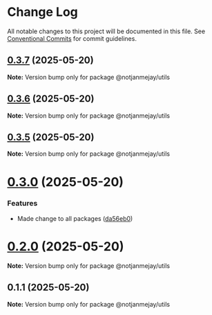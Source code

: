 # Change Log

All notable changes to this project will be documented in this file.
See [Conventional Commits](https://conventionalcommits.org) for commit guidelines.

## [0.3.7](https://github.com/NotTheRightGuy/monorepo-for-slack/compare/v0.3.6...v0.3.7) (2025-05-20)

**Note:** Version bump only for package @notjanmejay/utils





## [0.3.6](https://github.com/NotTheRightGuy/monorepo-for-slack/compare/v0.3.5...v0.3.6) (2025-05-20)

**Note:** Version bump only for package @notjanmejay/utils





## [0.3.5](https://github.com/NotTheRightGuy/monorepo-for-slack/compare/v0.3.4...v0.3.5) (2025-05-20)

**Note:** Version bump only for package @notjanmejay/utils





# [0.3.0](https://github.com/NotTheRightGuy/monorepo-for-slack/compare/v0.2.2...v0.3.0) (2025-05-20)


### Features

* Made change to all packages ([da56eb0](https://github.com/NotTheRightGuy/monorepo-for-slack/commit/da56eb043dec29ffeac511af7be0aadb924ec9da))





# [0.2.0](https://github.com/NotTheRightGuy/monorepo-for-slack/compare/v0.1.1...v0.2.0) (2025-05-20)

**Note:** Version bump only for package @notjanmejay/utils





## 0.1.1 (2025-05-20)

**Note:** Version bump only for package @notjanmejay/utils
